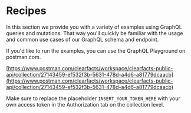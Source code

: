 # Recipes

In this section we provide you with a variety of examples using
GraphQL queries and mutations. That way you'll quickly be familiar with the
usage and common use cases of our GraphQL schema and endpoint.

If you'd like to run the examples, you can use the GraphQL Playground on postman.com.

[https://www.postman.com/clearfacts/workspace/clearfacts-public-api/collection/27143459-ef532f3b-5631-478d-a4d6-a81779dcaacb](https://www.postman.com/clearfacts/workspace/clearfacts-public-api/collection/27143459-ef532f3b-5631-478d-a4d6-a81779dcaacb)

<aside class="notice">
Make sure to replace the placeholder <code>INSERT_YOUR_TOKEN_HERE</code> with your own access token in the Authorization tab on the collection level.
</aside>
